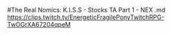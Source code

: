 #The Real Nomics: K.I.S.S - Stocks TA Part 1 - NEX.md
https://clips.twitch.tv/EnergeticFragilePonyTwitchRPG-TwOGrXA67204qpeM